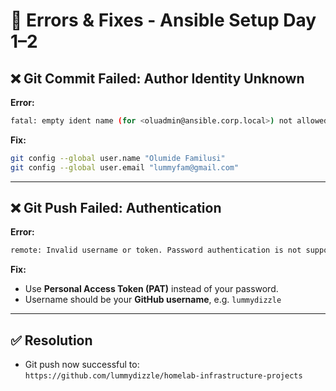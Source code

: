 # 🐞 Errors & Fixes - Ansible Setup Day 1–2

## ❌ Git Commit Failed: Author Identity Unknown

**Error:**
```bash
fatal: empty ident name (for <oluadmin@ansible.corp.local>) not allowed
```

**Fix:**
```bash
git config --global user.name "Olumide Familusi"
git config --global user.email "lummyfam@gmail.com"
```

---

## ❌ Git Push Failed: Authentication

**Error:**
```bash
remote: Invalid username or token. Password authentication is not supported
```

**Fix:**
- Use **Personal Access Token (PAT)** instead of your password.
- Username should be your **GitHub username**, e.g. `lummydizzle`

---

## ✅ Resolution
- Git push now successful to:  
  `https://github.com/lummydizzle/homelab-infrastructure-projects`

